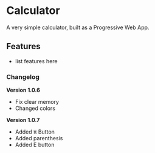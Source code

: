 # Calculator

A very simple calculator, built as a Progressive Web App.

## Features

- list features here

### Changelog

**Version 1.0.6**

- Fix clear memory
- Changed colors

**Version 1.0.7**

- Added π Button
- Added parenthesis
-  Added E button 
